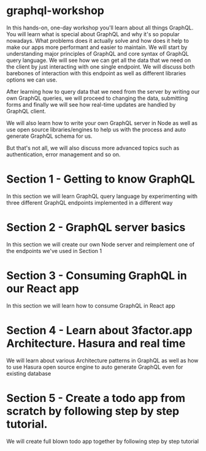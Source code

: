 # graphql-workshop

In this hands-on, one-day workshop you'll learn about all things GraphQL. You will learn what is special about GraphQL and why it's so popular nowadays. What problems does it actually solve and how does it help to make our apps more performant and easier to maintain. We will start by understanding major principles of GraphQL and core syntax of GraphQL query language. We will see how we can get all the data that we need on the client by just interacting with one single endpoint. We will discuss both barebones of interaction with this endpoint as well as different libraries options we can use. 

After learning how to query data that we need from the server by writing our own GraphQL queries, we will proceed to changing the data, submitting forms and finally we will see how real-time updates are handled by GraphQL client. 

We will also learn how to write your own GraphQL server in Node as well as use open source libraries/engines to help us with the process and auto generate GraphQL schema for us. 

But that's not all, we will also discuss more advanced topics such as authentication, error management and so on.


# Section 1 - Getting to know GraphQL

In this section we will learn GraphQL query language by experimenting with three different GraphQL endpoints implemented in a different way

# Section 2 - GraphQL server basics

In this section we will create our own Node server and reimplement one of the endpoints we've used in Section 1

# Section 3 - Consuming GraphQL in our React app

In this section we will learn how to consume GraphQL in React app

# Section 4 - Learn about 3factor.app Architecture. Hasura and real time

We will learn about various Architecture patterns in GraphQL as well as how to use Hasura open source engine to auto generate GraphQL even for existing database

# Section 5 - Create a todo app from scratch by following step by step tutorial.

We will create full blown todo app together by following step by step tutorial

